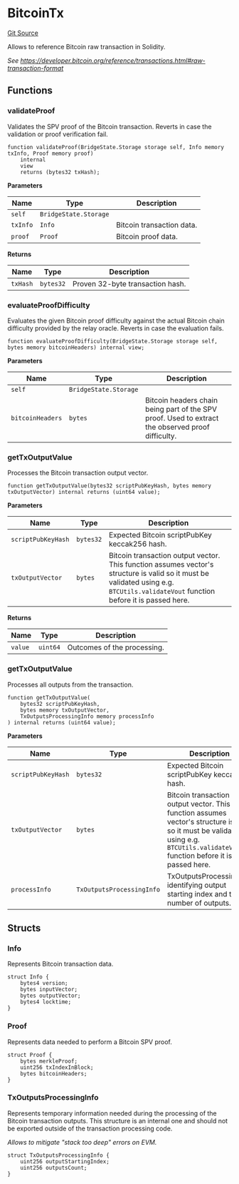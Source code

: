 # BitcoinTx
[Git Source](https://github.com/bob-collective/bob/blob/288d76a65db4dba19d3e63373ae56c5a46a13fc7/src/bridge/BitcoinTx.sol)

Allows to reference Bitcoin raw transaction in Solidity.

*See https://developer.bitcoin.org/reference/transactions.html#raw-transaction-format*


## Functions
### validateProof

Validates the SPV proof of the Bitcoin transaction.
Reverts in case the validation or proof verification fail.


```solidity
function validateProof(BridgeState.Storage storage self, Info memory txInfo, Proof memory proof)
    internal
    view
    returns (bytes32 txHash);
```
**Parameters**

|Name|Type|Description|
|----|----|-----------|
|`self`|`BridgeState.Storage`||
|`txInfo`|`Info`|Bitcoin transaction data.|
|`proof`|`Proof`|Bitcoin proof data.|

**Returns**

|Name|Type|Description|
|----|----|-----------|
|`txHash`|`bytes32`|Proven 32-byte transaction hash.|


### evaluateProofDifficulty

Evaluates the given Bitcoin proof difficulty against the actual
Bitcoin chain difficulty provided by the relay oracle.
Reverts in case the evaluation fails.


```solidity
function evaluateProofDifficulty(BridgeState.Storage storage self, bytes memory bitcoinHeaders) internal view;
```
**Parameters**

|Name|Type|Description|
|----|----|-----------|
|`self`|`BridgeState.Storage`||
|`bitcoinHeaders`|`bytes`|Bitcoin headers chain being part of the SPV proof. Used to extract the observed proof difficulty.|


### getTxOutputValue

Processes the Bitcoin transaction output vector.


```solidity
function getTxOutputValue(bytes32 scriptPubKeyHash, bytes memory txOutputVector) internal returns (uint64 value);
```
**Parameters**

|Name|Type|Description|
|----|----|-----------|
|`scriptPubKeyHash`|`bytes32`|Expected Bitcoin scriptPubKey keccak256 hash.|
|`txOutputVector`|`bytes`|Bitcoin transaction output vector. This function assumes vector's structure is valid so it must be validated using e.g. `BTCUtils.validateVout` function before it is passed here.|

**Returns**

|Name|Type|Description|
|----|----|-----------|
|`value`|`uint64`|Outcomes of the processing.|


### getTxOutputValue

Processes all outputs from the transaction.


```solidity
function getTxOutputValue(
    bytes32 scriptPubKeyHash,
    bytes memory txOutputVector,
    TxOutputsProcessingInfo memory processInfo
) internal returns (uint64 value);
```
**Parameters**

|Name|Type|Description|
|----|----|-----------|
|`scriptPubKeyHash`|`bytes32`|Expected Bitcoin scriptPubKey keccak256 hash.|
|`txOutputVector`|`bytes`|Bitcoin transaction output vector. This function assumes vector's structure is valid so it must be validated using e.g. `BTCUtils.validateVout` function before it is passed here.|
|`processInfo`|`TxOutputsProcessingInfo`|TxOutputsProcessingInfo identifying output starting index and the number of outputs.|


## Structs
### Info
Represents Bitcoin transaction data.


```solidity
struct Info {
    bytes4 version;
    bytes inputVector;
    bytes outputVector;
    bytes4 locktime;
}
```

### Proof
Represents data needed to perform a Bitcoin SPV proof.


```solidity
struct Proof {
    bytes merkleProof;
    uint256 txIndexInBlock;
    bytes bitcoinHeaders;
}
```

### TxOutputsProcessingInfo
Represents temporary information needed during the processing of
the Bitcoin transaction outputs. This structure is an internal one
and should not be exported outside of the transaction processing code.

*Allows to mitigate "stack too deep" errors on EVM.*


```solidity
struct TxOutputsProcessingInfo {
    uint256 outputStartingIndex;
    uint256 outputsCount;
}
```

